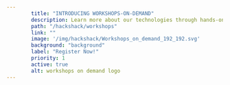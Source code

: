 ```yaml
---
        title: "INTRODUCING WORKSHOPS-ON-DEMAND"
        description: Learn more about our technologies through hands-on experience.
        path: "/hackshack/workshops"
        link: ""
        image: '/img/hackshack/Workshops_on_demand_192_192.svg'
        background: "background"
        label: "Register Now!"
        priority: 1
        active: true
        alt: workshops on demand logo
---
```

          